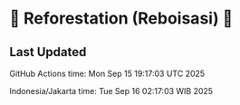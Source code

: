 
# 🌳 Reforestation (Reboisasi) 🌲

## Last Updated

GitHub Actions time: Mon Sep 15 19:17:03 UTC 2025

Indonesia/Jakarta time: Tue Sep 16 02:17:03 WIB 2025

